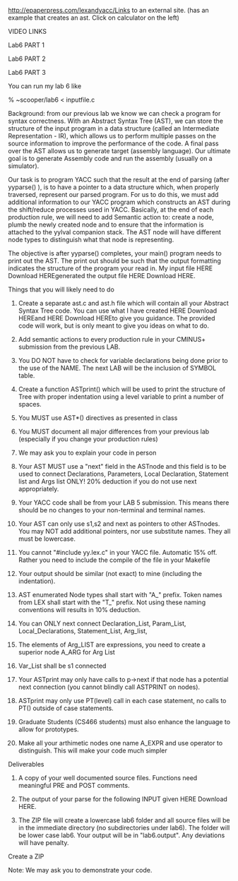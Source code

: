 http://epaperpress.com/lexandyacc/Links to an external site. (has an example that creates an ast. Click on calculator on the left)

 

VIDEO LINKS



Lab6 PART 1

Lab6 PART 2

Lab6 PART 3

 

You can run my lab 6 like

 

%    ~scooper/lab6 < inputfile.c

Background:  from our previous lab we know we can check a program for syntax correctness.  With an Abstract Syntax Tree (AST), we can store the structure of the input program in a data structure (called an Intermediate Representation - IR), which allows us to perform multiple passes on the source information to improve the performance of the code.  A final pass over the AST allows us to generate target (assembly language).  Our ultimate goal is to generate Assembly code and run the assembly (usually on a simulator).

 

Our task is to program YACC such that the result at the end of parsing (after yyparse() ), is to have a pointer to a data structure which, when properly traversed, represent our parsed program.  For us to do this, we must add additional information to our YACC program which constructs an AST during the shift/reduce processes used in YACC.  Basically, at the end of each production rule, we will need to add Semantic action to: create a node, plumb the newly created node and to ensure that the information is attached to the yylval companion stack.  The AST node will have different node types to distinguish what that node is representing.


The objective is after yyparse() completes, your main() program needs to print out the AST.   The print out should be such that the output formatting indicates the structure of the program your read in.  My input file HERE  Download HEREgenerated the output file HERE Download HERE.

 

Things that you will likely need to do

 

1)  Create a separate ast.c and ast.h file which will contain all your Abstract Syntax Tree code.  You can use what I have created HERE  Download HEREand HERE  Download HEREto give you guidance.  The provided code will work, but is only meant to give you ideas on what to do.

2) Add semantic actions to every production rule in your CMINUS+ submission from the previous LAB.

3)  You DO NOT have to check for variable declarations being done prior to the use of the NAME.  The next LAB will be the inclusion of SYMBOL table.

4) Create a function ASTprint() which will be used to print the structure of Tree with proper indentation using a level variable to print a number of spaces.

5)  You MUST use AST*() directives as presented in class

6)  You MUST document all major differences from your previous lab (especially if you change your production rules)

7)  We may ask you to explain your code in person

8)  Your AST MUST use a "next" field in the ASTnode and this field is to be used to connect Declarations, Parameters, Local Declaration, Statement list and Args list ONLY! 20% deduction if you do not use next appropriately.

9)  Your YACC code shall be from your LAB 5 submission. This means there should be no changes to your non-terminal and terminal names.

10)  Your AST can only use s1,s2 and next as pointers to other ASTnodes.  You may NOT add additional pointers, nor use substitute names.  They all must be lowercase.

11)  You cannot "#include yy.lex.c" in your YACC file.  Automatic 15% off.  Rather you need to include the compile of the file in your Makefile

12)  Your output should be similar (not exact) to mine (including the indentation).

13)  AST enumerated Node types shall start with "A_" prefix.   Token names from LEX shall start with the "T_" prefix.  Not using these naming conventions will results in 10% deduction.

14)  You can ONLY next connect Declaration_List, Param_List, Local_Declarations, Statement_List, Arg_list,

15) The elements of Arg_LIST are expressions, you need to create a superior node A_ARG for Arg List

16) Var_List shall be s1 connected

17)  Your ASTprint may only have calls to p->next if that node has a potential next connection (you cannot blindly call ASTPRINT on nodes).

18)  ASTprint may only use PT(level) call in each case statement, no calls to PT() outside of case statements.

19)  Graduate Students (CS466 students) must also enhance the language to allow for prototypes.

 

20)   Make all your arthimetic nodes one name A_EXPR and use operator to distinguish.  This will make your code much simpler

 

Deliverables

1)  A copy of your well documented source files.  Functions need meaningful PRE and POST comments.

2)  The output of your parse for the following INPUT given HERE Download HERE.

3)  The ZIP file will create a lowercase lab6 folder and all source files will be in the immediate directory (no subdirectories under lab6).  The folder will be lower case lab6.  Your output will be in "lab6.output".   Any deviations will have penalty.

 

Create a ZIP

Note:  We may ask you to demonstrate your code.